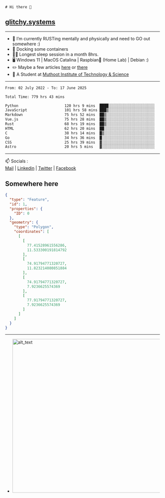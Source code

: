 ```
# Hi there 👋
```
## [glitchy.systems](https://glitchy.systems)
---

- 🌱 I’m currently RUSTing mentally and physically and need to GO out somewhere :)
- 🐋 Docking some containers
- 😶‍🌫️ Longest sleep session in a month 8hrs.
- 🖥️ Windows 11 | MacOS Catalina | Raspbian🥧 (Home Lab) | Debian :)
- ✏️ Maybe a few articles [here](https://medium.com/@advaithnarayanan8) or [there](https://medium.com/@advaithnarayanan8)
- 📑 A Student at [Muthoot Institute of Technology & Science](https://mgmits.ac.in/)



---

<!--START_SECTION:waka-->

```txt
From: 02 July 2022 - To: 17 June 2025

Total Time: 779 hrs 43 mins

Python                     120 hrs 9 mins  ████░░░░░░░░░░░░░░░░░░░░░   15.41 %
JavaScript                 101 hrs 58 mins ███▒░░░░░░░░░░░░░░░░░░░░░   13.08 %
Markdown                   75 hrs 52 mins  ██▒░░░░░░░░░░░░░░░░░░░░░░   09.73 %
Vue.js                     75 hrs 28 mins  ██▒░░░░░░░░░░░░░░░░░░░░░░   09.68 %
Rust                       68 hrs 19 mins  ██▒░░░░░░░░░░░░░░░░░░░░░░   08.76 %
HTML                       62 hrs 20 mins  ██░░░░░░░░░░░░░░░░░░░░░░░   08.00 %
C                          38 hrs 14 mins  █▒░░░░░░░░░░░░░░░░░░░░░░░   04.90 %
Go                         34 hrs 36 mins  █░░░░░░░░░░░░░░░░░░░░░░░░   04.44 %
CSS                        25 hrs 39 mins  ▓░░░░░░░░░░░░░░░░░░░░░░░░   03.29 %
Astro                      20 hrs 5 mins   ▓░░░░░░░░░░░░░░░░░░░░░░░░   02.58 %
```

<!--END_SECTION:waka-->

---

📫 Socials :<br>
[Mail](mailto:advaith@glitchy.systems) | [Linkedin](https://www.linkedin.com/in/advaith-narayanan-a72152214/) | [Twitter](https://twitter.com/advaithnarayan) | [Facebook](https://screenmessage.com/qinq)

## Somewhere here

```geojson
{
  "type": "Feature",
  "id": 1,
  "properties": {
    "ID": 0
  },
  "geometry": {
    "type": "Polygon",
    "coordinates": [
      [
        [
          77.41528961556286,
          11.533300191814792
        ],
        [
          74.91794771320727,
          11.823214080851884
        ],
        [
          74.91794771320727,
          7.9236625574369
        ],
        [
          77.91794771320727,
          7.9236625574369
        ]
      ]
    ]
  }
}
```


--- 
- [<img alt="alt_text" width="500px" src="https://valid.x86.fr/cache/banner/xv24bv-6.png" />](https://valid.x86.fr/xv24bv)


